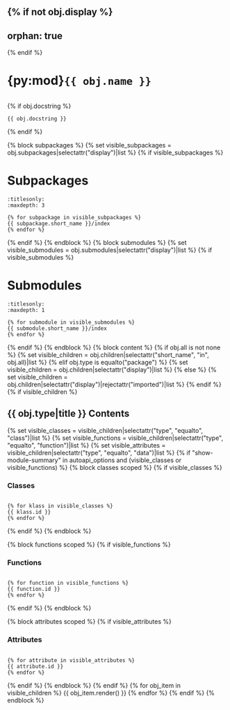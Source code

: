 {% if not obj.display %}
---
orphan: true
---

{% endif %}
# {py:mod}`{{ obj.name }}`

```{py:module} {{ obj.name }}
```

{% if obj.docstring %}
```````{autoapi-nested-parse}
{{ obj.docstring }}

```````
{% endif %}

{% block subpackages %}
{% set visible_subpackages = obj.subpackages|selectattr("display")|list %}
{% if visible_subpackages %}
# Subpackages

```{toctree}
:titlesonly:
:maxdepth: 3

{% for subpackage in visible_subpackages %}
{{ subpackage.short_name }}/index
{% endfor %}

```

{% endif %}
{% endblock %}
{% block submodules %}
{% set visible_submodules = obj.submodules|selectattr("display")|list %}
{% if visible_submodules %}
# Submodules

```{toctree}
:titlesonly:
:maxdepth: 1

{% for submodule in visible_submodules %}
{{ submodule.short_name }}/index
{% endfor %}

```

{% endif %}
{% endblock %}
{% block content %}
{% if obj.all is not none %}
{% set visible_children = obj.children|selectattr("short_name", "in", obj.all)|list %}
{% elif obj.type is equalto("package") %}
{% set visible_children = obj.children|selectattr("display")|list %}
{% else %}
{% set visible_children = obj.children|selectattr("display")|rejectattr("imported")|list %}
{% endif %}
{% if visible_children %}
## {{ obj.type|title }} Contents

{% set visible_classes = visible_children|selectattr("type", "equalto", "class")|list %}
{% set visible_functions = visible_children|selectattr("type", "equalto", "function")|list %}
{% set visible_attributes = visible_children|selectattr("type", "equalto", "data")|list %}
{% if "show-module-summary" in autoapi_options and (visible_classes or visible_functions) %}
{% block classes scoped %}
{% if visible_classes %}
### Classes

```{autoapisummary}

{% for klass in visible_classes %}
{{ klass.id }}
{% endfor %}

```

{% endif %}
{% endblock %}

{% block functions scoped %}
{% if visible_functions %}
### Functions

```{autoapisummary}

{% for function in visible_functions %}
{{ function.id }}
{% endfor %}

```

{% endif %}
{% endblock %}

{% block attributes scoped %}
{% if visible_attributes %}
### Attributes

```{autoapisummary}

{% for attribute in visible_attributes %}
{{ attribute.id }}
{% endfor %}

```


{% endif %}
{% endblock %}
{% endif %}
{% for obj_item in visible_children %}
{{ obj_item.render() }}
{% endfor %}
{% endif %}
{% endblock %}

